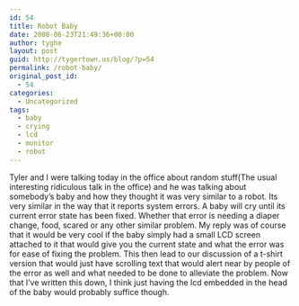 ```yaml
---
id: 54
title: Robot Baby
date: 2008-06-23T21:49:36+00:00
author: tyghe
layout: post
guid: http://tygertown.us/blog/?p=54
permalink: /robot-baby/
original_post_id:
  - 54
categories:
  - Uncategorized
tags:
  - baby
  - crying
  - lcd
  - monitor
  - robot
---
```

Tyler and I were talking today in the office about random stuff(The usual interesting ridiculous talk in the office) and he was talking about somebody&#8217;s baby and how they thought it was very similar to a robot. Its very similar in the way that it reports system errors. A baby will cry until its current error state has been fixed. Whether that error is needing a diaper change, food, scared or any other similar problem. My reply was of course that it would be very cool if the baby simply had a small LCD screen attached to it that would give you the current state and what the error was for ease of fixing the problem. This then lead to our discussion of a t-shirt version that would just have scrolling text that would alert near by people of the error as well and what needed to be done to alleviate the problem. Now that I&#8217;ve written this down, I think just having the lcd embedded in the head of the baby would probably suffice though.
